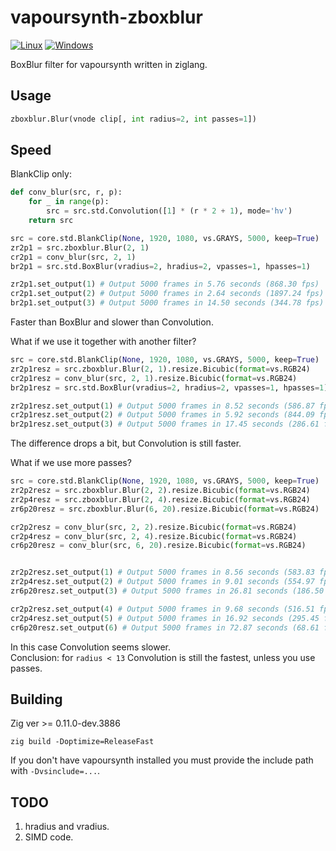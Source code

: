 # vapoursynth-zboxblur
[![Linux](https://github.com/dnjulek/vapoursynth-zboxblur/actions/workflows/linux-build.yml/badge.svg)](https://github.com/dnjulek/vapoursynth-zboxblur/actions/workflows/linux-build.yml)
[![Windows](https://github.com/dnjulek/vapoursynth-zboxblur/actions/workflows/windows-build.yml/badge.svg)](https://github.com/dnjulek/vapoursynth-zboxblur/actions/workflows/windows-build.yml)

BoxBlur filter for vapoursynth written in ziglang.

## Usage
```python
zboxblur.Blur(vnode clip[, int radius=2, int passes=1])
```

## Speed
BlankClip only:
```python
def conv_blur(src, r, p):
    for _ in range(p):
        src = src.std.Convolution([1] * (r * 2 + 1), mode='hv')
    return src

src = core.std.BlankClip(None, 1920, 1080, vs.GRAYS, 5000, keep=True)
zr2p1 = src.zboxblur.Blur(2, 1)
cr2p1 = conv_blur(src, 2, 1)
br2p1 = src.std.BoxBlur(vradius=2, hradius=2, vpasses=1, hpasses=1)

zr2p1.set_output(1) # Output 5000 frames in 5.76 seconds (868.30 fps)
cr2p1.set_output(2) # Output 5000 frames in 2.64 seconds (1897.24 fps)
br2p1.set_output(3) # Output 5000 frames in 14.50 seconds (344.78 fps)
```
Faster than BoxBlur and slower than Convolution.

What if we use it together with another filter?
```python
src = core.std.BlankClip(None, 1920, 1080, vs.GRAYS, 5000, keep=True)
zr2p1resz = src.zboxblur.Blur(2, 1).resize.Bicubic(format=vs.RGB24)
cr2p1resz = conv_blur(src, 2, 1).resize.Bicubic(format=vs.RGB24)
br2p1resz = src.std.BoxBlur(vradius=2, hradius=2, vpasses=1, hpasses=1).resize.Bicubic(format=vs.RGB24)

zr2p1resz.set_output(1) # Output 5000 frames in 8.52 seconds (586.87 fps)
cr2p1resz.set_output(2) # Output 5000 frames in 5.92 seconds (844.09 fps)
br2p1resz.set_output(3) # Output 5000 frames in 17.45 seconds (286.61 fps)
```
The difference drops a bit, but Convolution is still faster.

What if we use more passes?
```python
src = core.std.BlankClip(None, 1920, 1080, vs.GRAYS, 5000, keep=True)
zr2p2resz = src.zboxblur.Blur(2, 2).resize.Bicubic(format=vs.RGB24) 
zr2p4resz = src.zboxblur.Blur(2, 4).resize.Bicubic(format=vs.RGB24) 
zr6p20resz = src.zboxblur.Blur(6, 20).resize.Bicubic(format=vs.RGB24)

cr2p2resz = conv_blur(src, 2, 2).resize.Bicubic(format=vs.RGB24)
cr2p4resz = conv_blur(src, 2, 4).resize.Bicubic(format=vs.RGB24)
cr6p20resz = conv_blur(src, 6, 20).resize.Bicubic(format=vs.RGB24)


zr2p2resz.set_output(1) # Output 5000 frames in 8.56 seconds (583.83 fps)
zr2p4resz.set_output(2) # Output 5000 frames in 9.01 seconds (554.97 fps)
zr6p20resz.set_output(3) # Output 5000 frames in 26.81 seconds (186.50 fps)

cr2p2resz.set_output(4) # Output 5000 frames in 9.68 seconds (516.51 fps)
cr2p4resz.set_output(5) # Output 5000 frames in 16.92 seconds (295.45 fps)
cr6p20resz.set_output(6) # Output 5000 frames in 72.87 seconds (68.61 fps)
```
In this case Convolution seems slower.\
Conclusion: for ``radius < 13`` Convolution is still the fastest, unless you use passes.
## Building
Zig ver >= 0.11.0-dev.3886

``zig build -Doptimize=ReleaseFast``

If you don't have vapoursynth installed you must provide the include path with ``-Dvsinclude=...``.

## TODO
1. hradius and vradius.
2. SIMD code.
